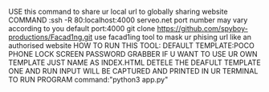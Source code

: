 USE this command to share ur local url to globally sharing website  COMMAND :ssh -R 80:localhost:4000 serveo.net
port number may vary according to you default port:4000
git clone https://github.com/spyboy-productions/Facad1ng.git
use facad1ing tool to mask ur phising url like an authorised website
HOW TO RUN THIS TOOL:
DEFAULT TEMPLATE:POCO PHONE LOCK SCREEN PASSWORD GRABBER
IF U WANT TO USE UR OWN TEMPLATE JUST NAME AS INDEX.HTML DETELE THE DEAFULT TEMPLATE ONE AND RUN INPUT WILL BE CAPTURED AND PRINTED IN UR TERMINAL 
TO RUN PROGRAM command:"python3 app.py"
